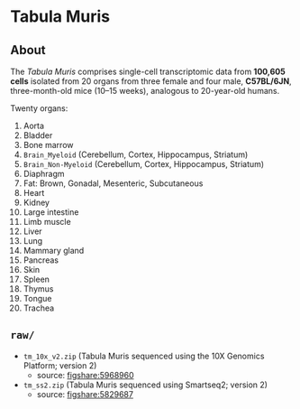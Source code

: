 # Tabula Muris

## About

The _Tabula Muris_ comprises single-cell transcriptomic data from **100,605 cells** isolated from 20 organs from three female and four male, **C57BL/6JN**, three-month-old mice (10–15 weeks), analogous to 20-year-old humans.

Twenty organs:
1. Aorta
2. Bladder
3. Bone marrow
4. `Brain_Myeloid` (Cerebellum, Cortex, Hippocampus, Striatum)
5. `Brain_Non-Myeloid` (Cerebellum, Cortex, Hippocampus, Striatum)
6. Diaphragm
7. Fat: Brown, Gonadal, Mesenteric, Subcutaneous
8. Heart
9. Kidney
10. Large intestine
11. Limb muscle
12. Liver
13. Lung
14. Mammary gland
15. Pancreas
16. Skin
17. Spleen
18. Thymus
19. Tongue
20. Trachea


## `raw/`

- `tm_10x_v2.zip` (Tabula Muris sequenced using the 10X Genomics Platform; version 2)
  - source: [figshare:5968960](https://figshare.com/articles/dataset/Single-cell_RNA-seq_data_from_microfluidic_emulsion_v2_/5968960)
- `tm_ss2.zip` (Tabula Muris sequenced using Smartseq2; version 2)
  - source: [figshare:5829687](https://figshare.com/articles/dataset/Single-cell_RNA-seq_data_from_Smart-seq2_sequencing_of_FACS_sorted_cells_v2_/5829687)
